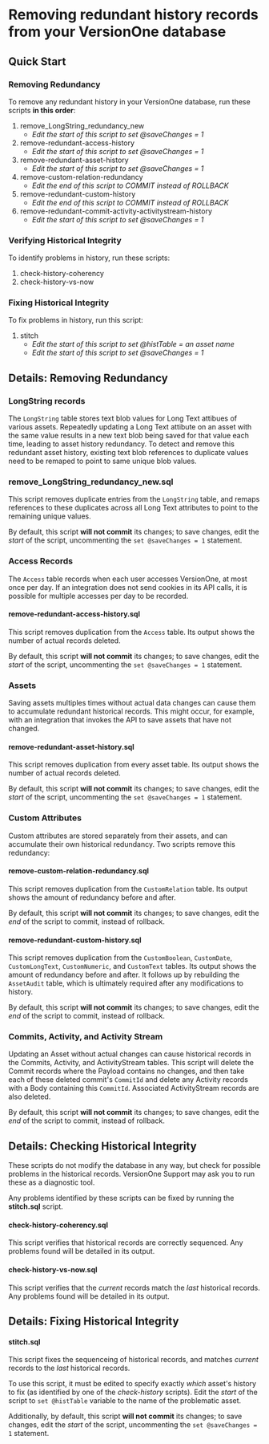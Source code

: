 # Removing redundant history records from your VersionOne database

## Quick Start

### Removing Redundancy
To remove any redundant history in your VersionOne database, run these scripts **in this order**:

1. remove_LongString_redundancy_new
	- _Edit the start of this script to set @saveChanges = 1_
2. remove-redundant-access-history
	- _Edit the start of this script to set @saveChanges = 1_
3. remove-redundant-asset-history
	- _Edit the start of this script to set @saveChanges = 1_
4. remove-custom-relation-redundancy
	- _Edit the end of this script to COMMIT instead of ROLLBACK_
5. remove-redundant-custom-history
	- _Edit the end of this script to COMMIT instead of ROLLBACK_
6. remove-redundant-commit-activity-activitystream-history
	- _Edit the start of this script to set @saveChanges = 1_

### Verifying Historical Integrity
To identify problems in history, run these scripts:

1. check-history-coherency
1. check-history-vs-now

### Fixing Historical Integrity
To fix problems in history, run this script:

1. stitch
	- _Edit the start of this script to set @histTable = an asset name_
	- _Edit the start of this script to set @saveChanges = 1_


## Details: Removing Redundancy

### LongString records
The `LongString` table stores text blob values for Long Text attibues of various assets. Repeatedly updating a Long Text attibute on an asset with the same value results in a new text blob being saved for that value each time, leading to asset history redundancy. To detect and remove this redundant asset history, existing text blob references to duplicate values need to be remaped to point to same unique blob values.

### remove_LongString_redundancy_new.sql
This script removes duplicate entries from the `LongString` table, and remaps references to these duplicates across all Long Text attributes to point to the remaining unique values.

By default, this script **will not commit** its changes; to save changes, edit the _start_ of the script, uncommenting the `set @saveChanges = 1` statement.


### Access Records
The `Access` table records when each user accesses VersionOne, at most once per day.  If an integration does not send cookies in its API calls, it is possible for multiple accesses per day to be recorded.

#### remove-redundant-access-history.sql
This script removes duplication from the `Access` table.  Its output shows the number of actual records deleted.

By default, this script **will not commit** its changes; to save changes, edit the _start_ of the script, uncommenting the `set @saveChanges = 1` statement.


### Assets
Saving assets multiples times without actual data changes can cause them to accumulate redundant historical records.  This might occur, for example, with an integration that invokes the API to save assets that have not changed.

#### remove-redundant-asset-history.sql
This script removes duplication from every asset table.  Its output shows the number of actual records deleted.

By default, this script **will not commit** its changes; to save changes, edit the _start_ of the script, uncommenting the `set @saveChanges = 1` statement.


### Custom Attributes
Custom attributes are stored separately from their assets, and can accumulate their own historical redundancy. Two scripts remove this redundancy:

#### remove-custom-relation-redundancy.sql
This script removes duplication from the `CustomRelation` table. Its output shows the amount of redundancy before and after.

By default, this script **will not commit** its changes; to save changes, edit the _end_ of the script to commit, instead of rollback.

#### remove-redundant-custom-history.sql
This script removes duplication from the `CustomBoolean`, `CustomDate`, `CustomLongText`, `CustomNumeric`, and `CustomText` tables.  Its output shows the amount of redundancy before and after. It follows up by rebuilding the `AssetAudit` table, which is ultimately required after any modifications to history.

By default, this script **will not commit** its changes; to save changes, edit the _end_ of the script to commit, instead of rollback.

### Commits, Activity, and Activity Stream
Updating an Asset without actual changes can cause historical records in the Commits, Activity, and ActivityStream tables. This script will delete the Commit records where the Payload contains no changes, and then take each of these deleted commit's `CommitId` and delete any Activity records with a Body containing this `CommitId`. Associated ActivityStream records are also deleted.

By default, this script **will not commit** its changes; to save changes, edit the _end_ of the script to commit, instead of rollback.



## Details: Checking Historical Integrity
These scripts do not modify the database in any way, but check for possible problems in the historical records.  VersionOne Support may ask you to run these as a diagnostic tool.

Any problems identified by these scripts can be fixed by running the __stitch.sql__ script.

#### check-history-coherency.sql
This script verifies that historical records are correctly sequenced.  Any problems found will be detailed in its output.

#### check-history-vs-now.sql
This script verifies that the _current_ records match the _last_ historical records.  Any problems found will be detailed in its output.



## Details: Fixing Historical Integrity
#### stitch.sql
This script fixes the sequenceing of historical records, and matches _current_ records to the _last_ historical records.

To use this script, it must be edited to specify exactly _which_ asset's history to fix (as identified by one of the _check-history_ scripts).  Edit the _start_ of the script to `set @histTable` variable to the name of the problematic asset.

Additionally, by default, this script **will not commit** its changes; to save changes, edit the _start_ of the script, uncommenting the `set @saveChanges = 1` statement.
